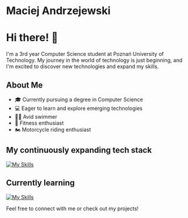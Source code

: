 # Maciej Andrzejewski
# Hi there! 👋

I'm a 3rd year Computer Science student at Poznań University of Technology. My journey in the world of technology is just beginning, and I'm excited to discover new technologies and expand my skills.

## About Me

- 🎓 Currently pursuing a degree in Computer Science
- 💻 Eager to learn and explore emerging technologies
- 🏊‍♂️ Avid swimmer
- 💪 Fitness enthusiast
- 🏍️ Motorcycle riding enthusiast

## My continuously expanding tech stack

[![My Skills](https://skillicons.dev/icons?i=kotlin,java,idea,firebase,cpp,arduino,androidstudio,git)](https://skillicons.dev)
## Currently learning

[![My Skills](https://skillicons.dev/icons?i=js,html,css)](https://skillicons.dev)

Feel free to connect with me or check out my projects!
